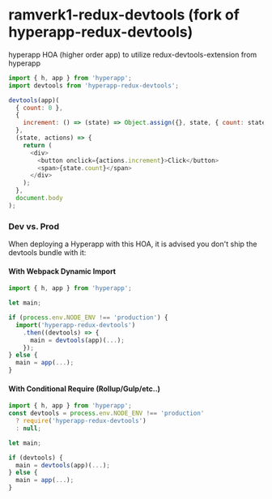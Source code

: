 # ramverk1-redux-devtools (fork of hyperapp-redux-devtools)
hyperapp HOA (higher order app) to utilize redux-devtools-extension from hyperapp

```js
import { h, app } from 'hyperapp';
import devtools from 'hyperapp-redux-devtools';

devtools(app)(
  { count: 0 },
  {
    increment: () => (state) => Object.assign({}, state, { count: state.count + 1 })
  },
  (state, actions) => {
    return (
      <div>
        <button onclick={actions.increment}>Click</button>
        <span>{state.count}</span>
      </div>
    );
  },
  document.body
);
```

### Dev vs. Prod

When deploying a Hyperapp with this HOA, it is advised you don't ship the devtools bundle with it:

#### With Webpack Dynamic Import

```js
import { h, app } from 'hyperapp';

let main;

if (process.env.NODE_ENV !== 'production') {
  import('hyperapp-redux-devtools')
    .then((devtools) => {
      main = devtools(app)(...);
    });
} else {
  main = app(...);
}
```

#### With Conditional Require (Rollup/Gulp/etc..)

```js
import { h, app } from 'hyperapp';
const devtools = process.env.NODE_ENV !== 'production'
  ? require('hyperapp-redux-devtools')
  : null;

let main;

if (devtools) {
  main = devtools(app)(...);
} else {
  main = app(...);
}
```
